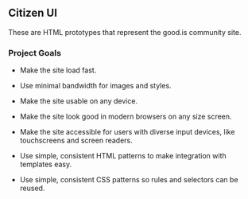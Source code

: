 ## Citizen UI

These are HTML prototypes that represent the good.is community site.

### Project Goals

* Make the site load fast.

* Use minimal bandwidth for images and styles.

* Make the site usable on any device.

* Make the site look good in modern browsers on any size screen.

* Make the site accessible for users with diverse input devices, like touchscreens and screen readers.

* Use simple, consistent HTML patterns to make integration with templates easy.

* Use simple, consistent CSS patterns so rules and selectors can be reused.
